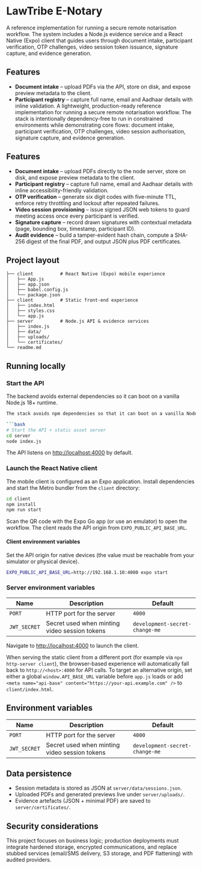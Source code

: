 # LawTribe E-Notary

A reference implementation for running a secure remote notarisation workflow. The system includes a Node.js evidence service and a React Native (Expo) client that guides users through document intake, participant verification, OTP challenges, video session token issuance, signature capture, and evidence generation.

## Features

- **Document intake** – upload PDFs via the API, store on disk, and expose preview metadata to the client.
- **Participant registry** – capture full name, email and Aadhaar details with inline validation.
A lightweight, production-ready reference implementation for running a secure remote notarisation workflow. The stack is intentionally dependency-free to run in constrained environments while demonstrating core flows: document intake, participant verification, OTP challenges, video session authorisation, signature capture, and evidence generation.

## Features

- **Document intake** – upload PDFs directly to the node server, store on disk, and expose preview metadata to the client.
- **Participant registry** – capture full name, email and Aadhaar details with inline accessibility-friendly validation.
- **OTP verification** – generate six digit codes with five-minute TTL, enforce retry throttling and lockout after repeated failures.
- **Video session provisioning** – issue signed JSON web tokens to guard meeting access once every participant is verified.
- **Signature capture** – record drawn signatures with contextual metadata (page, bounding box, timestamp, participant ID).
- **Audit evidence** – build a tamper-evident hash chain, compute a SHA-256 digest of the final PDF, and output JSON plus PDF certificates.

## Project layout

```
├── client          # React Native (Expo) mobile experience
│   ├── App.js
│   ├── app.json
│   ├── babel.config.js
│   └── package.json
├── client          # Static front-end experience
│   ├── index.html
│   ├── styles.css
│   └── app.js
├── server          # Node.js API & evidence services
│   ├── index.js
│   ├── data/
│   ├── uploads/
│   └── certificates/
└── readme.md
```

## Running locally

### Start the API

The backend avoids external dependencies so it can boot on a vanilla Node.js 18+ runtime.

```bash
The stack avoids npm dependencies so that it can boot on a vanilla Node.js 18+ runtime.

```bash
# Start the API + static asset server
cd server
node index.js
```

The API listens on [http://localhost:4000](http://localhost:4000) by default.

### Launch the React Native client

The mobile client is configured as an Expo application. Install dependencies and start the Metro bundler from the `client` directory:

```bash
cd client
npm install
npm run start
```

Scan the QR code with the Expo Go app (or use an emulator) to open the workflow. The client reads the API origin from `EXPO_PUBLIC_API_BASE_URL`.

#### Client environment variables

Set the API origin for native devices (the value must be reachable from your simulator or physical device).

```bash
EXPO_PUBLIC_API_BASE_URL=http://192.168.1.10:4000 expo start
```

### Server environment variables

| Name         | Description                                           | Default                          |
| ------------ | ----------------------------------------------------- | -------------------------------- |
| `PORT`       | HTTP port for the server                              | `4000`                           |
| `JWT_SECRET` | Secret used when minting video session tokens         | `development-secret-change-me`   |
Navigate to [http://localhost:4000](http://localhost:4000) to launch the client.

When serving the static client from a different port (for example via `npx http-server client`), the browser-based experience
will automatically fall back to `http://<host>:4000` for API calls. To target an alternative origin, set either a global
`window.API_BASE_URL` variable before `app.js` loads or add `<meta name="api-base" content="https://your-api.example.com" />`
to `client/index.html`.

## Environment variables

| Name        | Description                                                   | Default                      |
| ----------- | ------------------------------------------------------------- | ---------------------------- |
| `PORT`      | HTTP port for the server                                      | `4000`                       |
| `JWT_SECRET`| Secret used when minting video session tokens                 | `development-secret-change-me` |

## Data persistence

- Session metadata is stored as JSON at `server/data/sessions.json`.
- Uploaded PDFs and generated previews live under `server/uploads/`.
- Evidence artefacts (JSON + minimal PDF) are saved to `server/certificates/`.

## Security considerations

This project focuses on business logic; production deployments must integrate hardened storage, encrypted communications, and replace stubbed services (email/SMS delivery, S3 storage, and PDF flattening) with audited providers.
